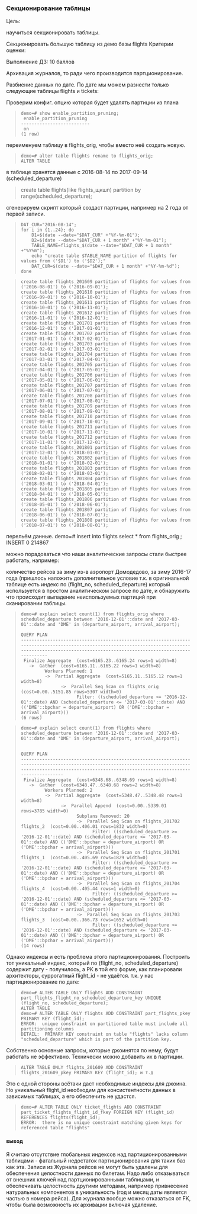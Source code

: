### Секционирование таблицы
Цель:

научиться секционировать таблицы.

Секционировать большую таблицу из демо базы flights
Критерии оценки:

Выполнение ДЗ: 10 баллов

Архивация журналов, то ради чего производится  партционирование.

Разбиение данных по дате. По дате мы можем разнести только следующие таблицы flights и tickets:

Проверим конфиг. опцию которая будет удалять партиции из плана
>     demo=# show enable_partition_pruning;
>      enable_partition_pruning 
>     --------------------------
>      on
>     (1 row)

переименуем таблицу  в flights_orig, чтобы вместо неё создать новую.

>     demo=# alter table flights rename to flights_orig;
>     ALTER TABLE

в таблице хранятся данные с 2016-08-14 по 2017-09-14 (scheduled_departure)

    

> create table flights(like flights_щкшп) partition by range(scheduled_departure);

сгенерируем скрипт который создаст партиции, например на 2 года от первой записи.
>     DAT_CUR="2016-08-14";
>     for i in {1..24}; do 
>         D1=$(date --date="$DAT_CUR" +"%Y-%m-01");
>         D2=$(date --date="$DAT_CUR + 1 month" +"%Y-%m-01");
>         TABLE_NAME=flights_$(date --date="$DAT_CUR + 1 month" +"%Y%m");
>         echo "create table $TABLE_NAME partition of flights for values from ('$D1') to ('$D2');"
>         DAT_CUR=$(date --date="$DAT_CUR + 1 month" +"%Y-%m-%d");
>     done

>     create table flights_201609 partition of flights for values from ('2016-08-01') to ('2016-09-01');
>     create table flights_201610 partition of flights for values from ('2016-09-01') to ('2016-10-01');
>     create table flights_201611 partition of flights for values from ('2016-10-01') to ('2016-11-01');
>     create table flights_201612 partition of flights for values from ('2016-11-01') to ('2016-12-01');
>     create table flights_201701 partition of flights for values from ('2016-12-01') to ('2017-01-01');
>     create table flights_201702 partition of flights for values from ('2017-01-01') to ('2017-02-01');
>     create table flights_201703 partition of flights for values from ('2017-02-01') to ('2017-03-01');
>     create table flights_201704 partition of flights for values from ('2017-03-01') to ('2017-04-01');
>     create table flights_201705 partition of flights for values from ('2017-04-01') to ('2017-05-01');
>     create table flights_201706 partition of flights for values from ('2017-05-01') to ('2017-06-01');
>     create table flights_201707 partition of flights for values from ('2017-06-01') to ('2017-07-01');
>     create table flights_201708 partition of flights for values from ('2017-07-01') to ('2017-08-01');
>     create table flights_201709 partition of flights for values from ('2017-08-01') to ('2017-09-01');
>     create table flights_201710 partition of flights for values from ('2017-09-01') to ('2017-10-01');
>     create table flights_201711 partition of flights for values from ('2017-10-01') to ('2017-11-01');
>     create table flights_201712 partition of flights for values from ('2017-11-01') to ('2017-12-01');
>     create table flights_201801 partition of flights for values from ('2017-12-01') to ('2018-01-01');
>     create table flights_201802 partition of flights for values from ('2018-01-01') to ('2018-02-01');
>     create table flights_201803 partition of flights for values from ('2018-02-01') to ('2018-03-01');
>     create table flights_201804 partition of flights for values from ('2018-03-01') to ('2018-04-01');
>     create table flights_201805 partition of flights for values from ('2018-04-01') to ('2018-05-01');
>     create table flights_201806 partition of flights for values from ('2018-05-01') to ('2018-06-01');
>     create table flights_201807 partition of flights for values from ('2018-06-01') to ('2018-07-01');
>     create table flights_201808 partition of flights for values from ('2018-07-01') to ('2018-08-01');

перельём данные. 
demo=# insert into flights select * from flights_orig ;
INSERT 0 214867

можно порадоваться что наши аналитические запросы стали быстрее работать, например:

количество рейсов за зиму из-в  аэропорт Домодедово, за зиму 2016-17 года (пришлось наложить дополнительное условие т.к. в оригинальной таблице есть индекс по (flight_no, scheduled_departure) который используется в простом аналитическом запросе по дате, и обнаружить что происходит выпадение неиспользуемых партиций при сканировании таблицы. 

>     demo=# explain select count(1) from flights_orig where scheduled_departure between '2016-12-01'::date and '2017-03-01'::date and 'DME' in (departure_airport, arrival_airport);
>                                                                                                     QUERY PLAN                                                                                                
>     ----------------------------------------------------------------------------------------------------------------------------------------------------------------------------------------------------------
>      Finalize Aggregate  (cost=6165.23..6165.24 rows=1 width=8)
>        ->  Gather  (cost=6165.11..6165.22 rows=1 width=8)
>              Workers Planned: 1
>              ->  Partial Aggregate  (cost=5165.11..5165.12 rows=1 width=8)
>                    ->  Parallel Seq Scan on flights_orig  (cost=0.00..5151.85 rows=5307 width=0)
>                          Filter: ((scheduled_departure >= '2016-12-01'::date) AND (scheduled_departure <= '2017-03-01'::date) AND (('DME'::bpchar = departure_airport) OR ('DME'::bpchar = arrival_airport)))
>     (6 rows)

>     demo=# explain select count(1) from flights where scheduled_departure between '2016-12-01'::date and '2017-03-01'::date and 'DME' in (departure_airport, arrival_airport);
>     
>                                                                                                        QUERY PLAN                                                                                                   
>     ----------------------------------------------------------------------------------------------------------------------------------------------------------------------------------------------------------------
>      Finalize Aggregate  (cost=6348.68..6348.69 rows=1 width=8)
>        ->  Gather  (cost=6348.47..6348.68 rows=2 width=8)
>              Workers Planned: 2
>              ->  Partial Aggregate  (cost=5348.47..5348.48 rows=1 width=8)
>                    ->  Parallel Append  (cost=0.00..5339.01 rows=3785 width=0)
>                          Subplans Removed: 20
>                          ->  Parallel Seq Scan on flights_201702 flights_2  (cost=0.00..406.01 rows=1832 width=0)
>                                Filter: ((scheduled_departure >= '2016-12-01'::date) AND (scheduled_departure <= '2017-03-01'::date) AND (('DME'::bpchar = departure_airport) OR ('DME'::bpchar = arrival_airport)))
>                          ->  Parallel Seq Scan on flights_201701 flights_1  (cost=0.00..405.69 rows=1829 width=0)
>                                Filter: ((scheduled_departure >= '2016-12-01'::date) AND (scheduled_departure <= '2017-03-01'::date) AND (('DME'::bpchar = departure_airport) OR ('DME'::bpchar = arrival_airport)))
>                          ->  Parallel Seq Scan on flights_201704 flights_4  (cost=0.00..405.44 rows=1 width=0)
>                                Filter: ((scheduled_departure >= '2016-12-01'::date) AND (scheduled_departure <= '2017-03-01'::date) AND (('DME'::bpchar = departure_airport) OR ('DME'::bpchar = arrival_airport)))
>                          ->  Parallel Seq Scan on flights_201703 flights_3  (cost=0.00..366.73 rows=1652 width=0)
>                                Filter: ((scheduled_departure >= '2016-12-01'::date) AND (scheduled_departure <= '2017-03-01'::date) AND (('DME'::bpchar = departure_airport) OR ('DME'::bpchar = arrival_airport)))
>     (14 rows)


Однако индексы и есть проблема этого партиционирования. 
Построить тот уникальный индекс,  который по (flight_no, scheduled_departure) содержит дату - получилось, а PK в той его форме, как планировали архитекторы, суррогатный flight_id - не удаётся. т.к. у нас партиционирование по дате:

>     demo=# ALTER TABLE ONLY flights ADD CONSTRAINT part_flights_flight_no_scheduled_departure_key UNIQUE (flight_no, scheduled_departure);
>     ALTER TABLE
>     demo=# ALTER TABLE ONLY flights ADD CONSTRAINT part_flights_pkey PRIMARY KEY (flight_id);
>     ERROR:  unique constraint on partitioned table must include all partitioning columns
>     DETAIL:  PRIMARY KEY constraint on table "flights" lacks column "scheduled_departure" which is part of the partition key.

Собственно основные запросы, которые джоинятся по нему, будут работать не эффективно. Технически можно добавить их в партиции. 
>     ALTER TABLE ONLY flights_201609 ADD CONSTRAINT flights_201609_pkey PRIMARY KEY (flight_id); и т.д

Это с одной стороны всётаки даст необходимые индексы для джоина. Но уникальный flight_id необходим для консистентности данных в зависимых таблицах, а его обеспечить не удастся.

>     demo=# ALTER TABLE ONLY ticket_flights ADD CONSTRAINT part_ticket_flights_flight_id_fkey FOREIGN KEY (flight_id) REFERENCES flights(flight_id);
>     ERROR:  there is no unique constraint matching given keys for referenced table "flights"

#### вывод 
Я считаю отсутствие глобальных индексов над партиционированными таблицами - фатальный недостаток партиционирования для таких баз как эта. Записи из Журнала рейсов не могут быть удалены для обеспечения целостности данных по билетам. Надо либо отказываться от внешних ключей над партционированными таблицами, и обеспечивать целостность другими методами, например привнесение натуральных компонентов в уникальность (год и месяц даты является частью в номера рейса). Для журнала вообще можно отказаться от FK, чтобы была возможность их архивации включая удаление.
